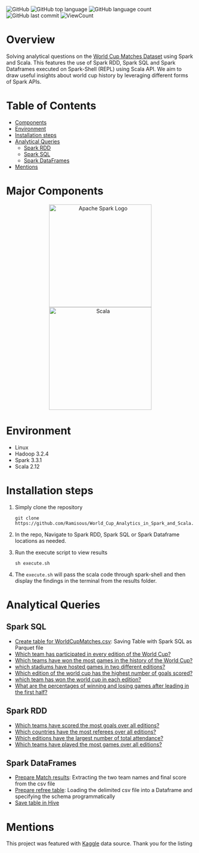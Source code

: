 ![GitHub](https://img.shields.io/github/license/Thomas-George-T/MoviesLens-Analytics-in-Spark-and-Scala?style=flat)
![GitHub top language](https://img.shields.io/github/languages/top/Thomas-George-T/MoviesLens-Analytics-in-Spark-and-Scala?style=flat)
![GitHub language count](https://img.shields.io/github/languages/count/Thomas-George-T/MoviesLens-Analytics-in-Spark-and-Scala?style=flat)
![GitHub last commit](https://img.shields.io/github/last-commit/Thomas-George-T/MoviesLens-Analytics-in-Spark-and-Scala?style=flat)
![ViewCount](https://views.whatilearened.today/views/github/Thomas-George-T/Movies-Analytics-in-Spark-and-Scala.svg?cache=remove)

# Overview
Solving analytical questions on the [World Cup Matches Dataset](https://www.kaggle.com/datasets/abecklas/fifa-world-cup) using Spark and Scala. This features the use of Spark RDD, Spark SQL and Spark Dataframes executed on Spark-Shell (REPL) using Scala API. We aim to draw useful insights about world cup history by leveraging different forms of Spark APIs.

# Table of Contents
* [Components](https://github.com/Ramisous/World_Cup_Analytics_in_Spark_and_Scala#Major-Components)
* [Environment](https://github.com/Ramisous/World_Cup_Analytics_in_Spark_and_Scala#Environment)
* [Installation steps](https://github.com/Ramisous/World_Cup_Analytics_in_Spark_and_Scala#Installation-steps)
* [Analytical Queries](https://github.com/Ramisous/World_Cup_Analytics_in_Spark_and_Scala#Analytical-Queries)
	- [Spark RDD](https://github.com/Ramisous/World_Cup_Analytics_in_Spark_and_Scala#Spark-RDD)
	- [Spark SQL](https://github.com/Ramisous/World_Cup_Analytics_in_Spark_and_Scala#Spark-SQL)
	- [Spark DataFrames](https://github.com/Ramisous/World_Cup_Analytics_in_Spark_and_Scala#Spark-DataFrames)
* [Mentions](https://github.com/Ramisous/World_Cup_Analytics_in_Spark_and_Scala#Mentions)

# Major Components

<p align="center">
	<a href="#">
		<img src="https://upload.wikimedia.org/wikipedia/commons/f/f3/Apache_Spark_logo.svg" alt="Apache Spark Logo" title="Apache Spark" width=275 hspace=80 />
	</a>
	<a href="#">
		<img src="https://upload.wikimedia.org/wikipedia/commons/3/39/Scala-full-color.svg" alt="Scala" title="Scala" width ="275" />
	</a>
</p>

# Environment
* Linux
* Hadoop 3.2.4
* Spark 3.3.1
* Scala 2.12

# Installation steps

1. Simply clone the repository
	```
	git clone https://github.com/Ramisous/World_Cup_Analytics_in_Spark_and_Scala.git
	```
2. In the repo, Navigate to Spark RDD, Spark SQL or Spark Dataframe locations as needed.

3. Run the execute script to view results
	```
	sh execute.sh
	```
4. The `execute.sh` will pass the scala code through spark-shell and then display the findings in the terminal from the results folder.

# Analytical Queries

## Spark SQL
- [Create table for WorldCupMatches.csv](/Spark_SQL/sparkdatalake/): Saving Table with Spark SQL as Parquet file
- [Which team has participated in every edition of the World Cup?](/Spark_SQL/Appearance_all_editions/)
- [Which teams have won the most games in the history of the World Cup?](/Spark_SQL/Top_games_winner/)
- [which stadiums have hosted games in two different editions?](/Spark_SQL/Stadium_hosting_2_editions/)
- [Which edition of the world cup has the highest number of goals scored?](Spark_SQL/Total_goals_per_edition)
- [which team has won the world cup in each edition?](Spark_SQL/World_cup_winners/) 
- [What are the percentages of winning and losing games after leading in the first half?](Spark_SQL/Leading_first_half_stats/)

## Spark RDD
- [Which teams have scored the most goals over all editions?](/Spark_RDD/Most_scoring_teams/)
- [Which countries have the most referees over all editions?](/Spark_RDD/Referee_country/)
- [Which editions have the largest number of total attendance?](Spark_RDD/Greatest_attendances/)
- [Which teams have played the most games over all editions?](Spark_RDD/Most_playing_teams/)

## Spark DataFrames
- [Prepare Match results](Spark_DataFrames/extract_match_details): Extracting the two team names and final score from the csv file
- [Prepare refree table](Spark_DataFrames/prepare_refree_table): Loading the delimited csv file into a Dataframe and specifying the schema programmatically
- [Save table in Hive](Spark_DataFrames/save_to_hive)

# Mentions
This project was featured with [Kaggle](https://www.kaggle.com/) data source. Thank you for the listing



